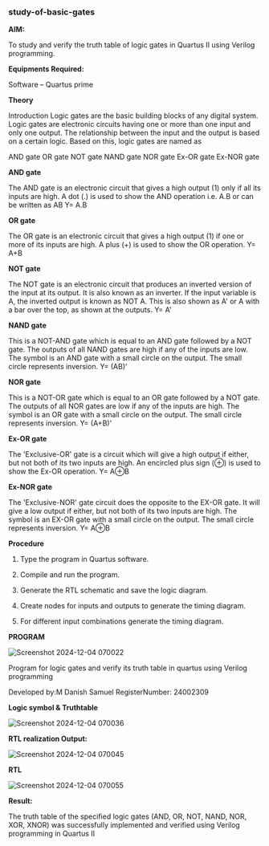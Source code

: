 ### study-of-basic-gates

**AIM:** 

To study and verify the truth table of logic gates in Quartus II using Verilog programming.

**Equipments Required:**

Software – Quartus prime 

**Theory**

Introduction Logic gates are the basic building blocks of any digital system. Logic gates are electronic circuits having one or more than one input and only one output. The relationship between the input and the output is based on a certain logic. Based on this, logic gates are named as

AND gate OR gate NOT gate NAND gate NOR gate Ex-OR gate Ex-NOR gate

**AND gate**

The AND gate is an electronic circuit that gives a high output (1) only if all its inputs are high. A dot (.) is used to show the AND operation i.e. A.B or can be written as AB
Y= A.B

**OR gate** 

The OR gate is an electronic circuit that gives a high output (1) if one or more of its inputs are high. A plus (+) is used to show the OR operation.
Y= A+B

**NOT gate**

The NOT gate is an electronic circuit that produces an inverted version of the input at its output. It is also known as an inverter. If the input variable is A, the inverted output is known as NOT A. This is also shown as A' or A with a bar over the top, as shown at the outputs.
Y= A'

**NAND gate**

This is a NOT-AND gate which is equal to an AND gate followed by a NOT gate. The outputs of all NAND gates are high if any of the inputs are low. The symbol is an AND gate with a small circle on the output. The small circle represents inversion.
Y= (AB)’

**NOR gate**

This is a NOT-OR gate which is equal to an OR gate followed by a NOT gate. The outputs of all NOR gates are low if any of the inputs are high. The symbol is an OR gate with a small circle on the output. The small circle represents inversion.
Y= (A+B)’

**Ex-OR gate**

The 'Exclusive-OR' gate is a circuit which will give a high output if either, but not both of its two inputs are high. An encircled plus sign (⊕) is used to show the Ex-OR operation.
Y= A⊕B

**Ex-NOR gate**

The 'Exclusive-NOR' gate circuit does the opposite to the EX-OR gate. It will give a low output if either, but not both of its two inputs are high. The symbol is an EX-OR gate with a small circle on the output. The small circle represents inversion.
Y= A⊕B

**Procedure** 

1.	Type the program in Quartus software.

2.	Compile and run the program.

3.	Generate the RTL schematic and save the logic diagram.

4.	Create nodes for inputs and outputs to generate the timing diagram.

5.	For different input combinations generate the timing diagram.


**PROGRAM**

![Screenshot 2024-12-04 070022](https://github.com/user-attachments/assets/ac07c828-f8c2-469a-a04c-514c61a525ec)


Program for logic gates and verify its truth table in quartus using Verilog programming

 Developed by:M Danish Samuel RegisterNumber: 24002309
 
**Logic symbol & Truthtable**

![Screenshot 2024-12-04 070036](https://github.com/user-attachments/assets/6387c563-e241-4514-9e43-e62043931898)


**RTL realization Output:** 

![Screenshot 2024-12-04 070045](https://github.com/user-attachments/assets/f81dd061-c0ae-4216-ab0d-d90aff21a3bf)


**RTL**

![Screenshot 2024-12-04 070055](https://github.com/user-attachments/assets/03cbf146-ea11-4d8e-b4e2-9a7e3d9b53bc)


**Result:**

 The truth table of the specified logic gates (AND, OR, NOT, NAND, NOR, XOR, XNOR)
 was successfully implemented and verified using Verilog programming in Quartus II


